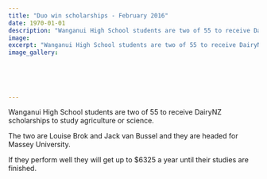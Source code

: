 ```yaml
---
title: "Duo win scholarships - February 2016"
date: 1970-01-01
description: "Wanganui High School students are two of 55 to receive DairyNZ scholarships to study agriculture or science, Wanganui Chronicle article on 17/2/16..."
image: 
excerpt: "Wanganui High School students are two of 55 to receive DairyNZ scholarships to study agriculture or science."
image_gallery:
    
    
    
    
    
---
```


<p>Wanganui High School students are two of 55 to receive DairyNZ scholarships to study agriculture or science. &nbsp;</p>
<p>The two are Louise Brok and Jack van Bussel and they are headed for Massey University.</p>
<p>If they perform well they will get up to $6325 a year until their studies are finished.</p>


